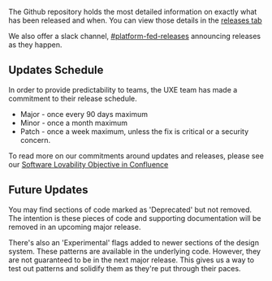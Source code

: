 The Github repository holds the most detailed information on exactly what has been released and when. You can view those details in the [releases tab](https://github.dev.xero.com/UXE/xui/releases)

We also offer a slack channel, [#platform-fed-releases](https://xero.slack.com/messages/C57H6G0RM) announcing releases as they happen.

## Updates Schedule
In order to provide predictability to teams, the UXE team has made a commitment to their release schedule.

- Major - once every 90 days maximum
- Minor - once a month maximum
- Patch - once a week maximum, unless the fix is critical or a security concern.

To read more on our commitments around updates and releases, please see our [Software Lovability Objective in Confluence](https://confluence.inside.xero.com/display/FED/The+UX+Engineering+Team+and+XUI#TheUXEngineeringTeamandXUI-SoftwareLovabilityObjectives)

## Future Updates
You may find sections of code marked as 'Deprecated' but not removed. The intention is these pieces of code and supporting documentation will be removed in an upcoming major release.

There's also an 'Experimental' flags added to newer sections of the design system. These patterns are available in the underlying code. However, they are not guaranteed to be in the next major release. This gives us a way to test out patterns and solidify them as they're put through their paces.
